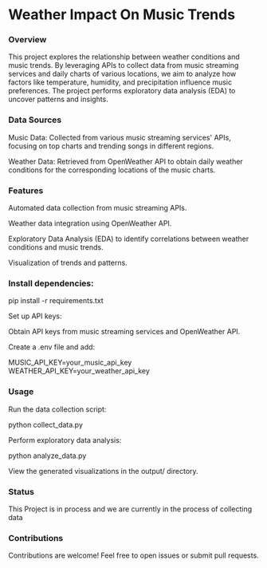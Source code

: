 # Weather Impact On Music Trends

### Overview

This project explores the relationship between weather conditions and music trends. By leveraging APIs to collect data from music streaming services and daily charts of various locations, we aim to analyze how factors like temperature, humidity, and precipitation influence music preferences. The project performs exploratory data analysis (EDA) to uncover patterns and insights.

### Data Sources

Music Data: Collected from various music streaming services' APIs, focusing on top charts and trending songs in different regions.

Weather Data: Retrieved from OpenWeather API to obtain daily weather conditions for the corresponding locations of the music charts.

### Features

Automated data collection from music streaming APIs.

Weather data integration using OpenWeather API.

Exploratory Data Analysis (EDA) to identify correlations between weather conditions and music trends.

Visualization of trends and patterns.

### Install dependencies:

pip install -r requirements.txt

Set up API keys:

Obtain API keys from music streaming services and OpenWeather API.

Create a .env file and add:

MUSIC_API_KEY=your_music_api_key
WEATHER_API_KEY=your_weather_api_key

### Usage

Run the data collection script:

python collect_data.py

Perform exploratory data analysis:

python analyze_data.py

View the generated visualizations in the output/ directory.

### Status
This Project is in process and we are currently in the process of collecting data


### Contributions

Contributions are welcome! Feel free to open issues or submit pull requests.

